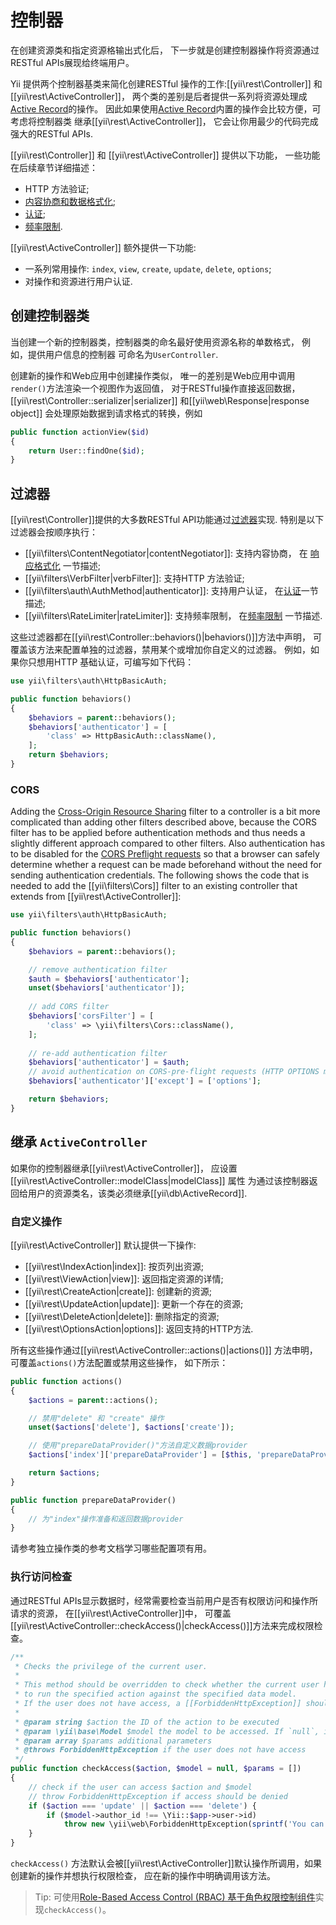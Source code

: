 控制器
===========

在创建资源类和指定资源格输出式化后，
下一步就是创建控制器操作将资源通过RESTful APIs展现给终端用户。

Yii 提供两个控制器基类来简化创建RESTful 
操作的工作:[[yii\rest\Controller]] 和 [[yii\rest\ActiveController]]，
两个类的差别是后者提供一系列将资源处理成[Active Record](db-active-record.md)的操作。
因此如果使用[Active Record](db-active-record.md)内置的操作会比较方便，可考虑将控制器类
继承[[yii\rest\ActiveController]]，
它会让你用最少的代码完成强大的RESTful APIs.

[[yii\rest\Controller]] 和 [[yii\rest\ActiveController]] 提供以下功能，
一些功能在后续章节详细描述：

* HTTP 方法验证;
* [内容协商和数据格式化](rest-response-formatting.md);
* [认证](rest-authentication.md);
* [频率限制](rest-rate-limiting.md).

[[yii\rest\ActiveController]] 额外提供一下功能:

* 一系列常用操作: `index`, `view`, `create`, `update`, `delete`, `options`;
* 对操作和资源进行用户认证.


## 创建控制器类 <span id="creating-controller"></span>

当创建一个新的控制器类，控制器类的命名最好使用资源名称的单数格式，
例如，提供用户信息的控制器
可命名为`UserController`.

创建新的操作和Web应用中创建操作类似，
唯一的差别是Web应用中调用`render()`方法渲染一个视图作为返回值，
对于RESTful操作直接返回数据，
[[yii\rest\Controller::serializer|serializer]] 和[[yii\web\Response|response object]] 
会处理原始数据到请求格式的转换，例如

```php
public function actionView($id)
{
    return User::findOne($id);
}
```


## 过滤器 <span id="filters"></span>

[[yii\rest\Controller]]提供的大多数RESTful API功能通过[过滤器](structure-filters.md)实现.
特别是以下过滤器会按顺序执行：

* [[yii\filters\ContentNegotiator|contentNegotiator]]: 支持内容协商，
  在 [响应格式化](rest-response-formatting.md) 一节描述;
* [[yii\filters\VerbFilter|verbFilter]]: 支持HTTP 方法验证;
* [[yii\filters\auth\AuthMethod|authenticator]]: 支持用户认证，
  在[认证](rest-authentication.md)一节描述;
* [[yii\filters\RateLimiter|rateLimiter]]: 支持频率限制，
  在[频率限制](rest-rate-limiting.md) 一节描述.

这些过滤器都在[[yii\rest\Controller::behaviors()|behaviors()]]方法中声明，
可覆盖该方法来配置单独的过滤器，禁用某个或增加你自定义的过滤器。
例如，如果你只想用HTTP 基础认证，可编写如下代码：

```php
use yii\filters\auth\HttpBasicAuth;

public function behaviors()
{
    $behaviors = parent::behaviors();
    $behaviors['authenticator'] = [
        'class' => HttpBasicAuth::className(),
    ];
    return $behaviors;
}
```

### CORS <span id="cors"></span>

Adding the [Cross-Origin Resource Sharing](structure-filters.md#cors) filter to a controller is a bit more complicated
than adding other filters described above, because the CORS filter has to be applied before authentication methods
and thus needs a slightly different approach compared to other filters. Also authentication has to be disabled for the
[CORS Preflight requests](https://developer.mozilla.org/en-US/docs/Web/HTTP/Access_control_CORS#Preflighted_requests)
so that a browser can safely determine whether a request can be made beforehand without the need for sending
authentication credentials. The following shows the code that is needed to add the [[yii\filters\Cors]] filter
to an existing controller that extends from [[yii\rest\ActiveController]]:

```php
use yii\filters\auth\HttpBasicAuth;

public function behaviors()
{
    $behaviors = parent::behaviors();

    // remove authentication filter
    $auth = $behaviors['authenticator'];
    unset($behaviors['authenticator']);
    
    // add CORS filter
    $behaviors['corsFilter'] = [
        'class' => \yii\filters\Cors::className(),
    ];
    
    // re-add authentication filter
    $behaviors['authenticator'] = $auth;
    // avoid authentication on CORS-pre-flight requests (HTTP OPTIONS method)
    $behaviors['authenticator']['except'] = ['options'];

    return $behaviors;
}
```


## 继承 `ActiveController` <span id="extending-active-controller"></span>

如果你的控制器继承[[yii\rest\ActiveController]]，
应设置[[yii\rest\ActiveController::modelClass|modelClass]] 属性
为通过该控制器返回给用户的资源类名，该类必须继承[[yii\db\ActiveRecord]].


### 自定义操作 <span id="customizing-actions"></span>

[[yii\rest\ActiveController]] 默认提供一下操作:

* [[yii\rest\IndexAction|index]]: 按页列出资源;
* [[yii\rest\ViewAction|view]]: 返回指定资源的详情;
* [[yii\rest\CreateAction|create]]: 创建新的资源;
* [[yii\rest\UpdateAction|update]]: 更新一个存在的资源;
* [[yii\rest\DeleteAction|delete]]: 删除指定的资源;
* [[yii\rest\OptionsAction|options]]: 返回支持的HTTP方法.

所有这些操作通过[[yii\rest\ActiveController::actions()|actions()]] 方法申明，可覆盖`actions()`方法配置或禁用这些操作，
如下所示：

```php
public function actions()
{
    $actions = parent::actions();

    // 禁用"delete" 和 "create" 操作
    unset($actions['delete'], $actions['create']);

    // 使用"prepareDataProvider()"方法自定义数据provider 
    $actions['index']['prepareDataProvider'] = [$this, 'prepareDataProvider'];

    return $actions;
}

public function prepareDataProvider()
{
    // 为"index"操作准备和返回数据provider
}
```

请参考独立操作类的参考文档学习哪些配置项有用。


### 执行访问检查 <span id="performing-access-check"></span>

通过RESTful APIs显示数据时，经常需要检查当前用户是否有权限访问和操作所请求的资源，
在[[yii\rest\ActiveController]]中，
可覆盖[[yii\rest\ActiveController::checkAccess()|checkAccess()]]方法来完成权限检查。

```php
/**
 * Checks the privilege of the current user.
 *
 * This method should be overridden to check whether the current user has the privilege
 * to run the specified action against the specified data model.
 * If the user does not have access, a [[ForbiddenHttpException]] should be thrown.
 *
 * @param string $action the ID of the action to be executed
 * @param \yii\base\Model $model the model to be accessed. If `null`, it means no specific model is being accessed.
 * @param array $params additional parameters
 * @throws ForbiddenHttpException if the user does not have access
 */
public function checkAccess($action, $model = null, $params = [])
{
    // check if the user can access $action and $model
    // throw ForbiddenHttpException if access should be denied
    if ($action === 'update' || $action === 'delete') {
        if ($model->author_id !== \Yii::$app->user->id)
            throw new \yii\web\ForbiddenHttpException(sprintf('You can only %s articles that you\'ve created.', $action));
    }
}
```

`checkAccess()` 方法默认会被[[yii\rest\ActiveController]]默认操作所调用，如果创建新的操作并想执行权限检查，
应在新的操作中明确调用该方法。

> Tip: 可使用[Role-Based Access Control (RBAC) 基于角色权限控制组件](security-authorization.md)实现`checkAccess()`。

